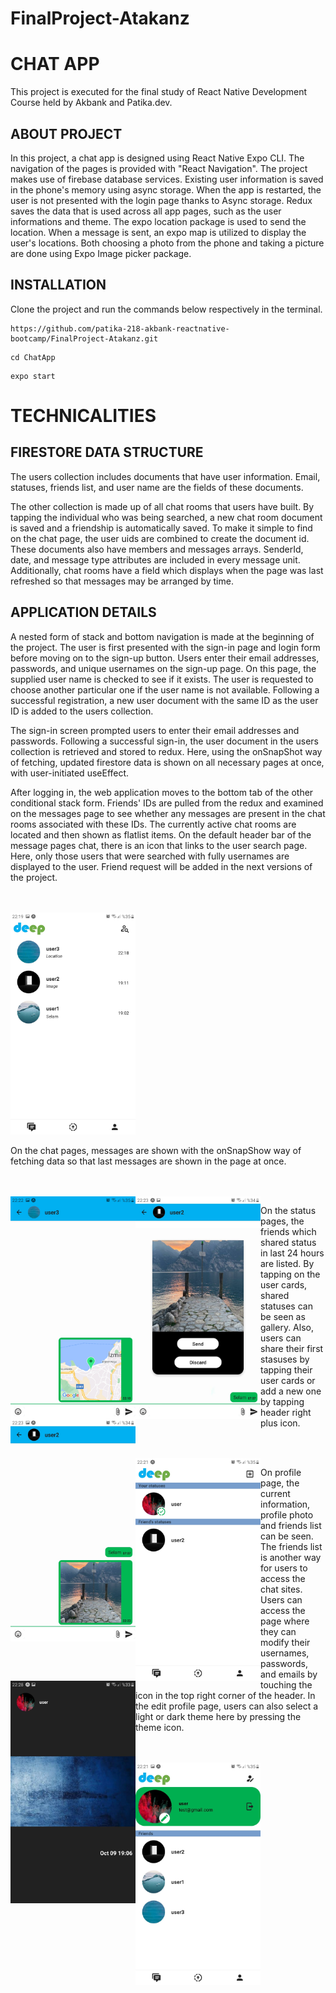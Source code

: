 # FinalProject-Atakanz

# CHAT APP 

This project is executed for the final study of React Native Development Course held by Akbank and Patika.dev.

## ABOUT PROJECT
In this project, a chat app is designed using React Native Expo CLI. The navigation of the pages is provided with "React Navigation". The project makes use of firebase database services. Existing user information is saved in the phone's memory using async storage. When the app is restarted, the user is not presented with the login page thanks to Async storage. Redux saves the data that is used across all app pages, such as the user informations and theme. The expo location package is used to send the location. When a message is sent, an expo map is utilized to display the user's locations. Both choosing a photo from the phone and taking a picture are done using Expo Image picker package. 
## INSTALLATION

Clone the project and run the commands below respectively in the terminal.
```
https://github.com/patika-218-akbank-reactnative-bootcamp/FinalProject-Atakanz.git
```

```
cd ChatApp
```
```
expo start
```

# TECHNICALITIES

## FIRESTORE DATA STRUCTURE

The users collection includes documents that have user information. Email, statuses, friends list, and user name are the fields of these documents. 

The other collection is made up of all chat rooms that users have built.
By tapping the individual who was being searched, a new chat room document is saved and a friendship is automatically saved. To make it simple to find on the chat page, the user uids are combined to create the document id. These documents also have members and messages arrays. SenderId, date, and message type attributes are included in every message unit. Additionally, chat rooms have a field which displays when the page was last refreshed so that messages may be arranged by time. 

## APPLICATION DETAILS

A nested form of stack and bottom navigation is made at the beginning of the project. The user is first presented with the sign-in page and login form before moving on to the sign-up button. Users enter their email addresses, passwords, and unique usernames on the sign-up page. On this page, the supplied user name is checked to see if it exists. The user is requested to choose another particular one if the user name is not available. Following a successful registration, a new user document with the same ID as the user ID is added to the users collection. 

The sign-in screen prompted users to enter their email addresses and passwords. Following a successful sign-in, the user document in the users collection is retrieved and stored to redux. Here, using the onSnapShot way of fetching, updated firestore data is shown on all necessary pages at once, with user-initiated useEffect. 

After logging in, the web application moves to the bottom tab of the other conditional stack form. Friends' IDs are pulled from the redux and examined on the messages page to see whether any messages are present in the chat rooms associated with these IDs. The currently active chat rooms are located and then shown as flatlist items. On the default header bar of the message pages chat, there is an icon that links to the user search page. Here, only those users that were searched with fully usernames are displayed to the user. Friend request will be added in the next versions of the project.

<br />
<br />

<img src="./AppAssets/MessagesList.jpeg"  width="200"/>

On the chat pages, messages are shown with the onSnapShow way of fetching data so that last messages are shown in the page at once.

<br />
<br />

<img src="./AppAssets/ChatPage.jpeg" align="left"  width="200"/>
<img src="./AppAssets/SendImage.jpeg" align="left"  width="200"/>
<img src="./AppAssets/ChatPageImage.jpeg" align="left"  width="200"/>

On the status pages, the friends which shared status in last 24 hours are listed. By tapping on the user cards, shared statuses can be seen as gallery. Also, users can share their first stasuses by tapping their user cards or add a new one by tapping header right plus icon.

<br />
<br />

<img src="./AppAssets/StatusList.jpeg" align="left"  width="200"/>
<img src="./AppAssets/StatusUnit.jpeg" align="left"  width="200"/>

On profile page, the current information, profile photo and friends list can be seen. The friends list is another way for users to access the chat sites. Users can access the page where they can modify their usernames, passwords, and emails by touching the icon in the top right corner of the header. In the edit profile page, users can also select a light or dark theme here by pressing the theme icon.

<br />
<br />

<img src="./AppAssets/Profile.jpeg"  width="200"/>

